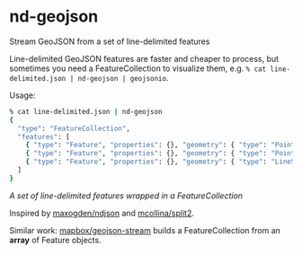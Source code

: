 # nd-geojson

Stream GeoJSON from a set of line-delimited features

Line-delimited GeoJSON features are faster and cheaper to process, but sometimes you need a FeatureCollection to visualize them, e.g. `% cat line-delimited.json | nd-geojson | geojsonio`.

Usage:

```bash
% cat line-delimited.json | nd-geojson
{
  "type": "FeatureCollection",
  "features": [
    { "type": "Feature", "properties": {}, "geometry": { "type": "Point", "coordinates": [ -115.44, 32.62 ] } },
    { "type": "Feature", "properties": {}, "geometry": { "type": "Point", "coordinates": [ -115.45, 32.63 ] } },
    { "type": "Feature", "properties": {}, "geometry": { "type": "LineString", "coordinates": [[0,0],[0,0],[0,0],[0,0] ] } }
  ]
}
```
_A set of line-delimited features wrapped in a FeatureCollection_

Inspired by [maxogden/ndjson](https://github.com/maxogden/ndjson) and [mcollina/split2](https://github.com/mcollina/split2).

Similar work: [mapbox/geojson-stream](https://github.com/mapbox/geojson-stream) builds a FeatureCollection from an **array** of Feature objects.
